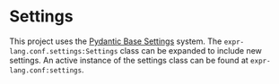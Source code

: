 # Settings

This project uses the [Pydantic Base Settings](https://docs.pydantic.dev/usage/settings/) system. The `expr-lang.conf.settings:Settings` class can be expanded to include new settings. An active instance of the settings class can be found at `expr-lang.conf:settings`.
